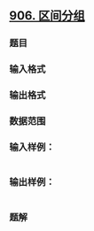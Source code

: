 ## [906. 区间分组](https://www.acwing.com/problem/content/solution/908/1/)

### 题目

### 输入格式

### 输出格式

### 数据范围

### 输入样例：

```

```

### 输出样例：

```

```

### 题解